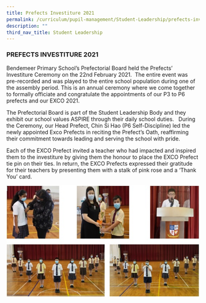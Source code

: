 ```yaml
---
title: Prefects Investiture 2021
permalink: /curriculum/pupil-management/Student-Leadership/prefects-investiture-2021/
description: ""
third_nav_title: Student Leadership
---
```

### PREFECTS INVESTITURE 2021

Bendemeer Primary School’s Prefectorial Board held the Prefects’ Investiture Ceremony on the 22nd February 2021.  The entire event was pre-recorded and was played to the entire school population during one of the assembly period. This is an annual ceremony where we come together to formally officiate and congratulate the appointments of our P3 to P6 prefects and our EXCO 2021.

  

The Prefectorial Board is part of the Student Leadership Body and they exhibit our school values ASPIRE through their daily school duties.   During the Ceremony, our Head Prefect, Chin Si Hao (P6 Self-Discipline) led the newly appointed Exco Prefects in reciting the Prefect’s Oath, reaffirming their commitment towards leading and serving the school with pride.

  

Each of the EXCO Prefect invited a teacher who had impacted and inspired them to the investiture by giving them the honour to place the EXCO Prefect tie pin on their ties. In return, the EXCO Prefects expressed their gratitude for their teachers by presenting them with a stalk of pink rose and a ‘Thank You’ card.

  
![investiture.jpg](/images/investiture.jpg)